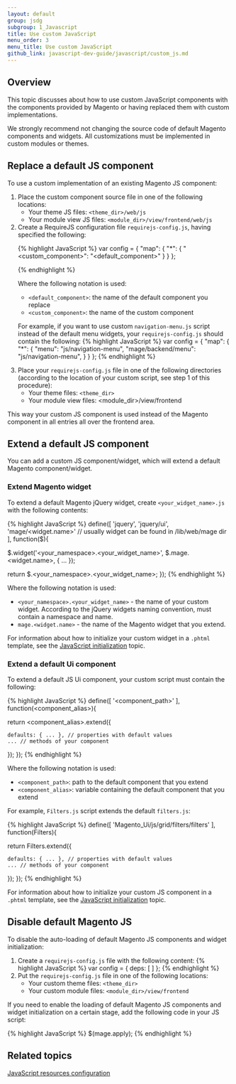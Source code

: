 ```yaml
---
layout: default
group: jsdg
subgroup: 1_Javascript
title: Use custom JavaScript
menu_order: 3
menu_title: Use custom JavaScript
github_link: javascript-dev-guide/javascript/custom_js.md
---
```


<h2 id="custom_js_overview">Overview</h2>
This topic discusses about how to use custom JavaScript components with the components provided by Magento or having replaced them with custom implementations.

We strongly recommend not changing the source code of default Magento components and widgets. All customizations must be implemented in custom modules or themes.

<h2 id="js_replace">Replace a default JS component</h2>


To use a custom implementation of an existing Magento JS component:
<ol>
<li>Place the custom component source file in one of the following locations:
<ul>
<li>Your theme JS files: <code>&lt;theme_dir&gt;/web/js</code></li>
<li>Your module view JS files: <code>&lt;module_dir&gt;/view/frontend/web/js</code></li>
</ul>
</li>
<li>Create a RequireJS configuration file <code>requirejs-config.js</code>, having specified the following:

{% highlight JavaScript %}
var config = {
  "map": {
    "*": {
      "<custom_component>": "<default_component>"
    }
  }
};

{% endhighlight %}

Where the following notation is used:
<ul>
<li><code>&lt;default_component&gt;</code>: the name of the default component you replace</li>
<li><code>&lt;custom_component&gt;</code>: the name of the custom component</li>
</ul>

For example, if you want to use custom <code>navigation-menu.js</code> script instead of the default menu widgets, your <code>requirejs-config.js</code> should contain the following:
{% highlight JavaScript %}
var config = {
  "map": {
    "*": {
      "menu": "js/navigation-menu",
      "mage/backend/menu": "js/navigation-menu",
    }
  }
};
{% endhighlight %}



</li>
</ul>
<li>Place your <code>requirejs-config.js</code> file in one of the following directories (according to the location of your custom script, see step 1 of this procedure):
<ul>
<li>Your theme files: <code>&lt;theme_dir&gt;</code></li>
<li>Your module view files: &lt;module_dir&gt;/view/frontend</code></li>
</ul>
</li>
</ol>

This way your custom JS component is used instead of the Magento component in all entries all over the frontend area.

<h2 id="extend_js">Extend a default JS component</h2>
You can add a custom JS component/widget, which will extend a default Magento component/widget.

<h3 id="extend_js_widget">Extend Magento widget</h3>

To extend a default Magento jQuery widget, create `<your_widget_name>.js` with the following contents:

{% highlight JavaScript %}
define([
  'jquery',
  'jquery/ui',
  'mage/<widget.name>' // usually widget can be found in /lib/web/mage dir
], function($){
 
  $.widget('<your_namespace>.<your_widget_name>', $.mage.<widget.name>, { ... });
 
  return $.<your_namespace>.<your_widget_name>;
});
{% endhighlight %}

Where the following notation is used:
<ul>
<li><code>&lt;your_namespace&gt;.&lt;your_widget_name&gt;</code> - the name of your custom widget. According to the jQuery widgets naming convention, must contain a namespace and name.</li>

<li><code>mage.&lt;widget.name&gt;</code> - the name of the Magento widget that you extend.</li>
</ul>

For information about how to initialize your custom widget in a `.phtml` template, see the <a href="{{site.gdeurl21}}frontend-dev-guide/javascript/js_init.html" target="_blank">JavaScript initialization</a> topic.

<h3 id="extend_js_component">Extend a default Ui component</h3>

To extend a default JS Ui component, your custom script must contain the following:

{% highlight JavaScript %}
define([
  '<component_path>'
], function(<component_alias>){
 
  return <component_alias>.extend({
 
    defaults: { ... }, // properties with default values
    ... // methods of your component
  });
});
{% endhighlight %}

Where the following notation is used:

<ul>
<li><code>&lt;component_path&gt;</code>: path to the default component that you extend</li>
<li><code>&lt;component_alias&gt;</code>: variable containing the default component that you extend</li>
</ul>

For example, <code>Filters.js</code> script extends the default <code>filters.js</code>:

{% highlight JavaScript %}
define([
  'Magento_Ui/js/grid/filters/filters'
], function(Filters){
 
  return Filters.extend({
 
    defaults: { ... }, // properties with default values
    ... // methods of your component
  });
});
{% endhighlight %}


For information about how to initialize your custom JS component in a `.phtml` template, see the <a href="{{site.gdeurl21}}frontend-dev-guide/javascript/js_init.html" target="_blank">JavaScript initialization</a> topic.

<h2 id="disable_default_js">Disable default Magento JS</h2>

To disable the auto-loading of default Magento JS components and widget initialization:
<ol>
<li>Create a <code>requirejs-config.js</code> file with the following content:
{% highlight JavaScript %}
var config = {
    deps: [
    ]
};
{% endhighlight %}
</li>
<li>Put the <code>requirejs-config.js</code> file in one of the following locations:
<ul>
<li>Your custom theme files: <code>&lt;theme_dir&gt;</code> </li>
<li>Your custom module files: <code>&lt;module_dir&gt;/view/frontend</code></li>
</ul>
</li>
</ol>
If you need to enable the loading of default Magento JS components and widget initialization on a certain stage, add the following code in your JS script:

{% highlight JavaScript %}
$(mage.apply);
{% endhighlight %}


<h2>Related topics</h2>
<a href="{{site.gdeurl21}}config-guide/config/js-resources.html" target="_blank">JavaScript resources configuration</a>
